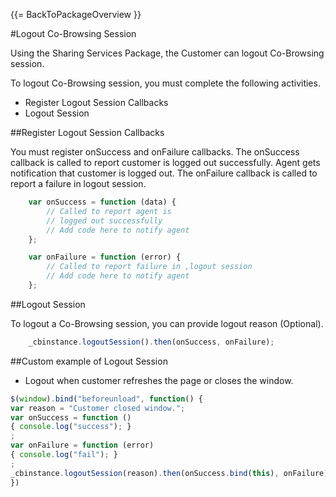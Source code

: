 {{= BackToPackageOverview }}

#Logout Co-Browsing Session

Using the Sharing Services Package, the Customer can logout Co-Browsing session. 

To logout Co-Browsing session, you must complete the following activities.

* Register Logout Session Callbacks
* Logout Session 

##Register Logout Session Callbacks

You must register onSuccess and onFailure callbacks. The onSuccess callback is called to report customer is logged out successfully. Agent gets notification that customer is logged out. 
The onFailure callback is called to report a failure in logout session.

```javascript
	var onSuccess = function (data) {
		// Called to report agent is
		// logged out successfully
		// Add code here to notify agent 
	};

	var onFailure = function (error) {
		// Called to report failure in ,logout session
		// Add code here to notify agent
	};	
```

##Logout Session

To logout a Co-Browsing session, you can provide logout reason (Optional).

```javascript
	_cbinstance.logoutSession().then(onSuccess, onFailure);
```

##Custom example of Logout Session

 - Logout when customer refreshes the page or closes the window.
 
```javascript
$(window).bind("beforeunload", function() {
var reason = "Customer closed window.";
var onSuccess = function ()
{ console.log("success"); }
;
var onFailure = function (error)
{ console.log("fail"); }
;
_cbinstance.logoutSession(reason).then(onSuccess.bind(this), onFailure);
})
```
